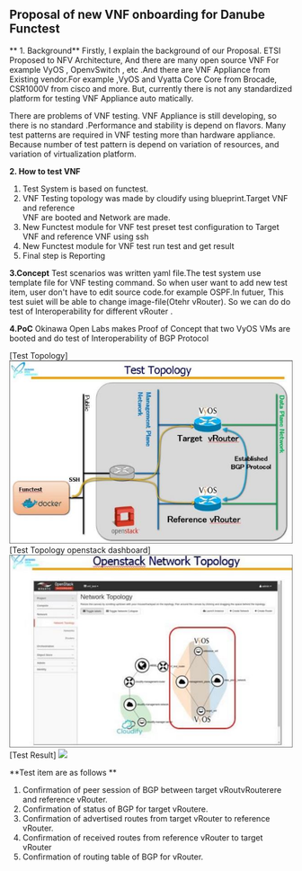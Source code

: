 **Proposal of new VNF onboarding for Danube Functest**
------------------------------------------------------


** 1. Background**
Firstly, I explain the background of our Proposal. ETSI Proposed to NFV Architecture, And there are many open source VNF For example VyOS , OpenvSwitch , etc .And there are VNF Appliance from Existing vendor.For example ,VyOS and Vyatta Core Core from Brocade, CSR1000V from cisco and more. But, currently there is not any standardized platform for testing VNF Appliance auto matically.
 
There are problems of VNF testing. VNF Appliance is still developing, so there is no standard .Performance and stability is depend on flavors. Many test patterns are required in VNF testing more than hardware appliance. Because number of test pattern is depend on variation of resources, and variation of virtualization platform.
 
**2. How to test VNF**
 1. Test System is based on functest.
 2. VNF Testing topology was made by cloudify using blueprint.Target VNF and reference    
      VNF are booted and Network are made.
 3. New Functest module for VNF test preset test configuration to Target VNF and reference  VNF using ssh
 4. New Functest module for VNF test run test and get result
 5. Final step is Reporting

**3.Concept**
Test scenarios was written yaml file.The test system use template file for VNF testing command. So when user want to add new test item, user don't have to edit source code.for example OSPF.In futuer, This test suiet  will be able to change  image-file(Otehr vRouter). So we can do do test of Interoperability for different vRouter .
 
**4.PoC**
Okinawa Open Labs makes Proof of Concept that two VyOS VMs are booted and do test of Interoperability of BGP Protocol

[Test Topology]
![](topology.jpeg)
[Test Topology openstack dashboard]
![](network.jpeg)
[Test Result]
![](result.jpeg)

**Test item are as follows **
1. Confirmation of peer session of BGP between target vRoutvRouterere and reference vRouter.
2. Confirmation of status of BGP for target vRoutere.
3. Confirmation of advertised routes from target vRouter to reference vRouter.
4. Confirmation of received routes from reference vRouter to target vRouter
5. Confirmation of routing table of BGP for vRouter.
